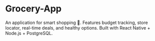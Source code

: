 # Grocery-App
An application for smart shopping 🛒. Features budget tracking, store locator, real-time deals, and healthy options. Built with React Native + Node.js + PostgreSQL.
